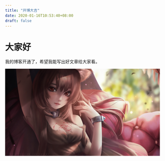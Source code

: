 ```yaml
---
title: "开博大吉"
date: 2020-01-16T10:53:40+08:00
draft: false
---
```


# 大家好

我的博客开通了，希望我能写出好文章给大家看。

![](/static/images/拉芙塔莉雅&#32;Raphtalia&#32;4k动漫壁纸_彼岸图网.jpg)